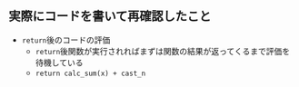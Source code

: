 ## 実際にコードを書いて再確認したこと

- `return`後のコードの評価
  - `return`後関数が実行されればまずは関数の結果が返ってくるまで評価を待機している
  - `return calc_sum(x) + cast_n`
